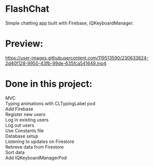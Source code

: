 # FlashChat
Simple chatting app built with Firebase, IQKeyboardManager.  
# Preview:
https://user-images.githubusercontent.com/119513590/230633624-2d40f128-9950-43fb-99de-635fca541649.mp4
# Done in this project:
MVC  
Typing animations with CLTypingLabel pod  
Add Firebase  
Register new users  
Log in existing users  
Log out users  
Use Constants file  
Database setup  
Listening to updates on Firestore  
Retireve data from Firestore  
Sort data  
Add IQKeyboardManagerPod  

 


